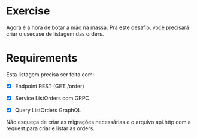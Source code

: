 # Exercise

Agora é a hora de botar a mão na massa. Pra este desafio, você precisará criar o usecase de listagem das orders.


# Requirements

Esta listagem precisa ser feita com:

- [x] Endpoint REST (GET /order)

- [x] Service ListOrders com GRPC

- [x] Query ListOrders GraphQL

Não esqueça de criar as migrações necessárias e o arquivo api.http com a request para criar e listar as orders.